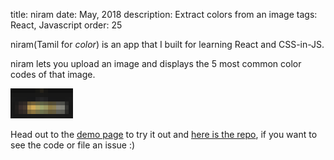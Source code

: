 title: niram
date: May, 2018
description: Extract colors from an image
tags: React, Javascript
order: 25

niram(Tamil for *color*) is an app that I built for learning React and CSS-in-JS.

niram lets you upload an image and displays the 5 most common color codes of that image.

<div class="ajanta">
  <img
    class="img-responsive center-block pixelated blur"
    src="/static/images/lowres/niram.png" 
    alt="Screenshot">

  <img class="img-responsive center-block original">
</div>

Head out to the [demo page](https://astronomersiva.github.io/niram/) to try it out and [here is the repo](https://github.com/astronomersiva/niram), if you want to see the code or file an issue :)
